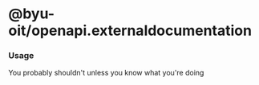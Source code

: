 # @byu-oit/openapi.externaldocumentation

### Usage
You probably shouldn't unless you know what you're doing
